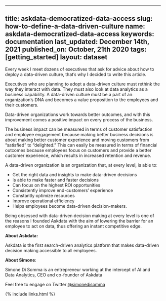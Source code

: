 
  ---
  title: askdata-democratized-data-access
  slug: how-to-define-a-data-driven-culture
  name: askdata-democratized-data-access
  keywords: documentation
  last_updated: December 14th, 2021
  published_on: October, 21th 2020
  tags: [getting_started]
  layout: dataset
  ---

<p>Every week I meet dozens of executives that ask for advice about how to deploy a data-driven culture, that’s why I decided to write this article.</p><p>Executives who are planning to adopt a data-driven culture must rethink the way they interact with data. They must also look at data analytics as a business capability. A data-driven culture must be a part of an organization’s DNA and becomes a value proposition to the employees and their customers.</p><p>Data-driven organizations work towards better outcomes, and with this improvement comes a positive impact on every process of the business.</p><p>The business impact can be measured in terms of customer satisfaction and employee engagement because making better business decisions is about making better customer experience and moving customers from “satisfied” to “delighted.” This can easily be measured in terms of financial outcomes because employees focus on customers and provide a better customer experience, which results in increased retention and revenue.</p><p>A data-driven organization is an organization that, at every level, is able to:</p><ul><li>Get the right data and insights to make data-driven decisions</li><li>Is able to make faster and faster decisions</li><li>Can focus on the highest ROI opportunities</li><li>Consistently improve end-customers’ experience</li><li>Constantly optimize resources</li><li>Improve operational efficiency</li><li>Helps employees become data-driven decision-makers.</li></ul><p>Being obsessed with data-driven decision making at every level is one of the reasons I founded Askdata with the aim of lowering the barrier for an employee to act on data, thus offering an instant competitive edge.</p><p><strong>About Askdata:</strong></p><p>Askdata is the first search-driven analytics platform that makes data-driven decision making accessible to all employees.</p><p>‍<strong>About Simone: </strong></p><p><strong>‍</strong>Simone Di Somma is an entrepreneur working at the intercept of AI and Data Analytics, CEO and co-founder of Askdata</p><p>Feel free to engage on Twitter <a href="https://twitter.com/simonedisomma">@simonedisomma</a></p>

  {% include links.html %}

  